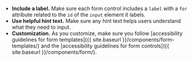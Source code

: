 - **Include a label.** Make sure each form control includes a `label` with a `for` attribute related to the `id` of the `input` element it labels. 
- **Use helpful hint text.** Make sure any hint text helps users understand what they need to input.
- **Customization.** As you customize, make sure you follow [accessibility guidelines for form templates]({{ site.baseurl }}/components/form-templates/) and the [accessibility guidelines for form controls]({{ site.baseurl }}/components/form/).